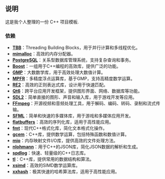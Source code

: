## 说明

这是我个人整理的一份 C++ 项目模板.


### 依赖

- **[TBB](https://github.com/oneapi-src/oneTBB)**：Threading Building Blocks，用于并行计算和多线程优化。
- **[mimalloc](https://github.com/microsoft/mimalloc)**：高效的内存分配器。
- **[PostgreSQL](https://www.postgresql.org/)**：关系型数据库管理系统，支持复杂查询和事务。
- **[Boost](https://www.boost.io/)**：一组用于C++编程的高效库，提供广泛的功能。
- **[GMP](https://gmplib.org/)**：大数数学库，用于高效处理大数值计算。
- **[MPFR](https://www.mpfr.org/)**：多精度浮点运算库，基于GMP，支持高精度数学运算。
- **[RE2](https://github.com/google/re2)**：高效的正则表达式库，设计用于快速匹配。
- **[Qt6](https://www.qt.io/)**：跨平台应用开发框架，提供图形界面、网络、数据库等功能。
- **[SDL2](https://www.libsdl.org/)**：简单直接的图形、声音和输入库，用于游戏开发等应用。
- **[FFmpeg](https://ffmpeg.org/)**：开源视频和音频处理工具，用于解码、编码、转码、录制和流式传输。
- **[SFML](https://www.sfml-dev.org/)**：简单和快速的多媒体库，用于游戏和多媒体应用开发。
- **[flatbuffers](https://google.github.io/flatbuffers/)**：高效的序列化库，适用于高性能应用。
- **[fmt](https://fmt.dev/)**：现代C++格式化库，简化文本格式化操作。
- **[gcem](https://github.com/kthohr/gcem)**：C++库，提供数学运算，包括特殊函数和数值计算。
- **[mio](https://github.com/vimpunk/mio)**：内存映射文件I/O库，提供高效的文件处理方法。
- **[nlohmann](https://github.com/nlohmann/json)**：用于C++的JSON库，简化JSON数据的解析和生成。
- **[spdlog](https://github.com/gabime/spdlog)**：快速、轻量级的C++日志库。
- **[tl](https://tl.tartanllama.xyz/en/latest/)**：C++库，提供常用的数据结构和算法。
- **[xsimd](https://github.com/xtensor-stack/xsimd)**：高效的SIMD数学运算库。
- **[xxhash](https://github.com/RedSpah/xxhash_cpp)**：极其快速的哈希算法库，适用于高性能应用。
